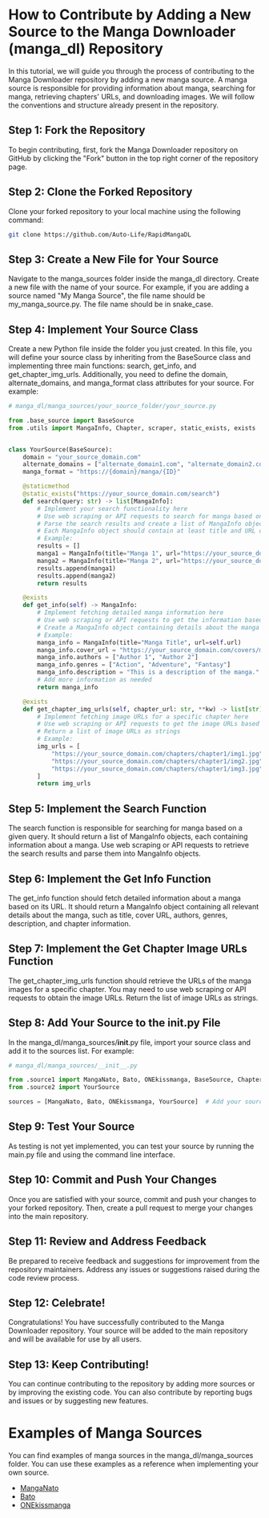 # How to Contribute by Adding a New Source to the Manga Downloader (manga_dl) Repository

In this tutorial, we will guide you through the process of contributing to the Manga Downloader repository by adding a new manga source. A manga source is responsible for providing information about manga, searching for manga, retrieving chapters' URLs, and downloading images. We will follow the conventions and structure already present in the repository.

## Step 1: Fork the Repository

To begin contributing, first, fork the Manga Downloader repository on GitHub by clicking the "Fork" button in the top right corner of the repository page.

## Step 2: Clone the Forked Repository

Clone your forked repository to your local machine using the following command:

```bash
git clone https://github.com/Auto-Life/RapidMangaDL
```

## Step 3: Create a New File for Your Source

Navigate to the manga_sources folder inside the manga_dl directory. Create a new file with the name of your source. For example, if you are adding a source named "My Manga Source", the file name should be my_manga_source.py. The file name should be in snake_case.

## Step 4: Implement Your Source Class

Create a new Python file inside the folder you just created. In this file, you will define your source class by inheriting from the BaseSource class and implementing three main functions: search, get_info, and get_chapter_img_urls. Additionally, you need to define the domain, alternate_domains, and manga_format class attributes for your source. For example:

```python
# manga_dl/manga_sources/your_source_folder/your_source.py

from .base_source import BaseSource
from .utils import MangaInfo, Chapter, scraper, static_exists, exists


class YourSource(BaseSource):
    domain = "your_source_domain.com"
    alternate_domains = ["alternate_domain1.com", "alternate_domain2.com"]
    manga_format = "https://{domain}/manga/{ID}"

    @staticmethod
    @static_exists("https://your_source_domain.com/search")
    def search(query: str) -> list[MangaInfo]:
        # Implement your search functionality here
        # Use web scraping or API requests to search for manga based on the query
        # Parse the search results and create a list of MangaInfo objects
        # Each MangaInfo object should contain at least title and URL of the manga
        # Example:
        results = []
        manga1 = MangaInfo(title="Manga 1", url="https://your_source_domain.com/manga/manga1")
        manga2 = MangaInfo(title="Manga 2", url="https://your_source_domain.com/manga/manga2")
        results.append(manga1)
        results.append(manga2)
        return results

    @exists
    def get_info(self) -> MangaInfo:
        # Implement fetching detailed manga information here
        # Use web scraping or API requests to get the information based on self.url
        # Create a MangaInfo object containing details about the manga
        # Example:
        manga_info = MangaInfo(title="Manga Title", url=self.url)
        manga_info.cover_url = "https://your_source_domain.com/covers/manga_cover.jpg"
        manga_info.authors = ["Author 1", "Author 2"]
        manga_info.genres = ["Action", "Adventure", "Fantasy"]
        manga_info.description = "This is a description of the manga."
        # Add more information as needed
        return manga_info

    @exists
    def get_chapter_img_urls(self, chapter_url: str, **kw) -> list[str]:
        # Implement fetching image URLs for a specific chapter here
        # Use web scraping or API requests to get the image URLs based on chapter_url
        # Return a list of image URLs as strings
        # Example:
        img_urls = [
            "https://your_source_domain.com/chapters/chapter1/img1.jpg",
            "https://your_source_domain.com/chapters/chapter1/img2.jpg",
            "https://your_source_domain.com/chapters/chapter1/img3.jpg",
        ]
        return img_urls

```

## Step 5: Implement the Search Function

The search function is responsible for searching for manga based on a given query. It should return a list of MangaInfo objects, each containing information about a manga. Use web scraping or API requests to retrieve the search results and parse them into MangaInfo objects.

## Step 6: Implement the Get Info Function

The get_info function should fetch detailed information about a manga based on its URL. It should return a MangaInfo object containing all relevant details about the manga, such as title, cover URL, authors, genres, description, and chapter information.

## Step 7: Implement the Get Chapter Image URLs Function

The get_chapter_img_urls function should retrieve the URLs of the manga images for a specific chapter. You may need to use web scraping or API requests to obtain the image URLs. Return the list of image URLs as strings.

## Step 8: Add Your Source to the **init**.py File

In the manga_dl/manga_sources/**init**.py file, import your source class and add it to the sources list. For example:

```python
# manga_dl/manga_sources/__init__.py

from .source1 import MangaNato, Bato, ONEkissmanga, BaseSource, Chapter, MangaInfo
from .source2 import YourSource

sources = [MangaNato, Bato, ONEkissmanga, YourSource]  # Add your source class here
```

## Step 9: Test Your Source

As testing is not yet implemented, you can test your source by running the main.py file and using the command line interface.

## Step 10: Commit and Push Your Changes

Once you are satisfied with your source, commit and push your changes to your forked repository. Then, create a pull request to merge your changes into the main repository.

## Step 11: Review and Address Feedback

Be prepared to receive feedback and suggestions for improvement from the repository maintainers. Address any issues or suggestions raised during the code review process.

## Step 12: Celebrate!

Congratulations! You have successfully contributed to the Manga Downloader repository. Your source will be added to the main repository and will be available for use by all users.

## Step 13: Keep Contributing!

You can continue contributing to the repository by adding more sources or by improving the existing code. You can also contribute by reporting bugs and issues or by suggesting new features.

# Examples of Manga Sources

You can find examples of manga sources in the manga_dl/manga_sources folder. You can use these examples as a reference when implementing your own source.

- [MangaNato](/manga_dl/manga_sources/source1.py)
- [Bato](/manga_dl/manga_sources/source1.py)
- [ONEkissmanga](/manga_dl/manga_sources/source1.py)


